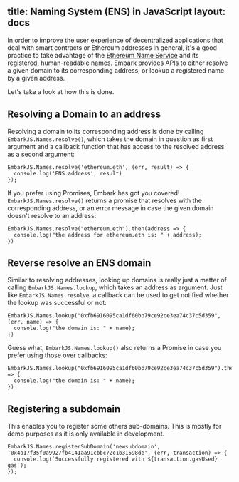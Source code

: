 title: Naming System (ENS) in JavaScript
layout: docs
---

In order to improve the user experience of decentralized applications that deal with smart contracts or Ethereum addresses in general, it's a good practice to take advantage of the [Ethereum Name Service](https://ens.domains/) and its registered, human-readable names. Embark provides APIs to either resolve a given domain to its corresponding address, or lookup a registered name by a given address.

Let's take a look at how this is done.

## Resolving a Domain to an address

Resolving a domain to its corresponding address is done by calling `EmbarkJS.Names.resolve()`, which takes the domain in question as first argument and a callback function that has access to the resolved address as a second argument:

```
EmbarkJS.Names.resolve('ethereum.eth', (err, result) => {
  console.log('ENS address', result)
});
```

If you prefer using Promises, Embark has got you covered! `EmbarkJS.Names.resolve()` returns a promise that resolves with the corresponding address, or an error message in case the given domain doesn't resolve to an address:

```
EmbarkJS.Names.resolve("ethereum.eth").then(address => {
  console.log("the address for ethereum.eth is: " + address);
})
```

## Reverse resolve an ENS domain

Similar to resolving addresses, looking up domains is really just a matter of calling `EmbarkJS.Names.lookup`, which takes an address as argument. Just like `EmbarkJS.Names.resolve`, a callback can be used to get notified whether the lookup was successful or not:

```
EmbarkJS.Names.lookup("0xfb6916095ca1df60bb79ce92ce3ea74c37c5d359", (err, name) => {
  console.log("the domain is: " + name);
})
```

Guess what, `EmbarkJS.Names.lookup()` also returns a Promise in case you prefer using those over callbacks:

```
EmbarkJS.Names.lookup("0xfb6916095ca1df60bb79ce92ce3ea74c37c5d359").then(name => {
  console.log("the domain is: " + name);
})
```

## Registering a subdomain

This enables you to register some others sub-domains. This is mostly for demo purposes as it is only available in development.

```
EmbarkJS.Names.registerSubDomain('newsubdomain', '0x4a17f35f0a9927fb4141aa91cbbc72c1b31598de', (err, transaction) => {
  console.log(`Successfully registered with ${transaction.gasUsed} gas`);
});
```
